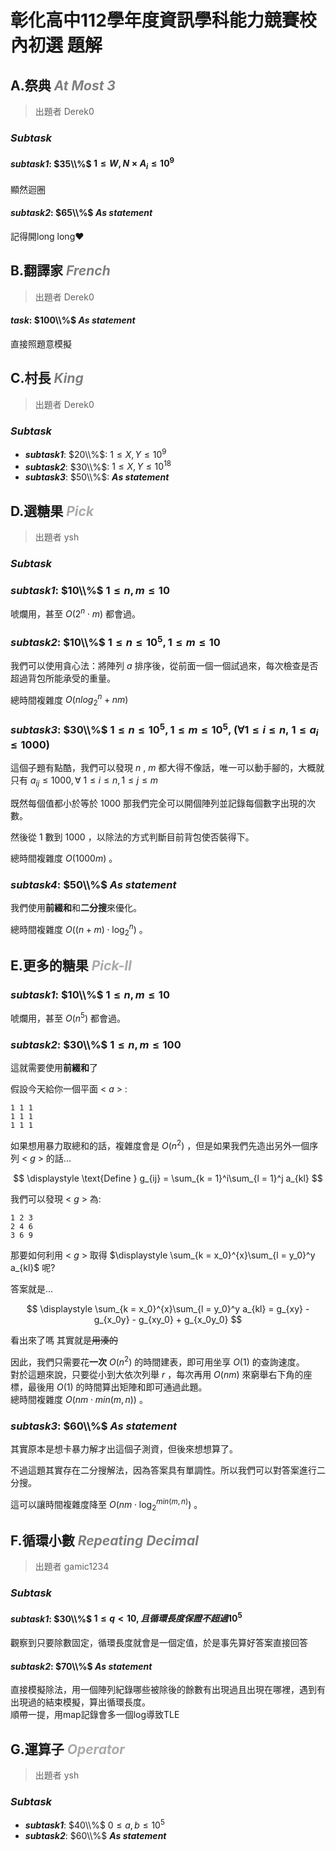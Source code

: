 # **彰化高中112學年度資訊學科能力競賽校內初選 題解**

## **A.祭典** <font color = 'gray'>***At Most 3***</font>

> 出題者 Derek0
### ***Subtask***
 #### ***subtask1***: $35\\%$ $1 \leq W, N \times A_i \leq 10 ^9$
 顯然迴圈
 #### ***subtask2***: $65\\%$ ***As statement***
 記得開long long❤️

<div style="page-break-after: always"></div>

## **B.翻譯家** <font color = 'gray'>***French***</font>

> 出題者 Derek0
 #### ***task***: $100\\%$ ***As statement***
 直接照題意模擬

<div style="page-break-after: always"></div>

## **C.村長** <font color = 'gray'>***King***</font>

> 出題者 Derek0
### ***Subtask***
 - ***subtask1***: $20\\%$: $1 \leq X, Y \leq 10^9$
 - ***subtask2***: $30\\%$: $1 \leq X, Y \leq 10^{18}$
 - ***subtask3***: $50\\%$: ***As statement***

<div style="page-break-after: always"></div>

## **D.選糖果** ***<font color='#AAAAAA'>Pick</font>***

> 出題者 ysh
### ***Subtask***

### ***subtask1***: $10\\%$ $1 \leq n,m \leq 10$

唬爛用，甚至 $O(2^n \cdot m)$ 都會過。

### ***subtask2***: $10\\%$ $1 \leq n \leq 10 ^ 5, 1 \leq m \leq 10$

我們可以使用貪心法：將陣列 $a$ 排序後，從前面一個一個試過來，每次檢查是否超過背包所能承受的重量。

總時間複雜度 $O(nlog_2^n + nm)$

### ***subtask3***: $30\\%$ $1 \leq n \leq 10^5, 1 \leq m \leq 10^5$, $(\forall 1 \leq i \leq n,\ 1 \leq a_i \leq 1000)$

這個子題有點酷，我們可以發現 $n$ , $m$ 都大得不像話，唯一可以動手腳的，大概就只有 $a_{ij} \leq 1000, \forall\ 1 \leq i \leq n, 1 \leq j \leq m$

既然每個值都小於等於 $1000$ 那我們完全可以開個陣列並記錄每個數字出現的次數。

然後從 $1$ 數到 $1000$ ，以除法的方式判斷目前背包使否裝得下。

總時間複雜度 $O(1000m)$ 。

### ***subtask4***: $50\\%$ ***As statement***

我們使用**前綴和**和**二分搜**來優化。

總時間複雜度 $O((n + m) \cdot \log_2^n)$ 。

<div style="page-break-after: always"></div>

## **E.更多的糖果** ***<font color='#AAAAAA'>Pick-II</font>***
### ***subtask1***: $10\\%$ $1 \leq n,m \leq 10$
唬爛用，甚至 $O(n^5)$ 都會過。

### ***subtask2***: $30\\%$ $1 \leq n,m \leq 100$
這就需要使用**前綴和**了

假設今天給你一個平面 < $a$ > :
```
1 1 1
1 1 1
1 1 1
```
如果想用暴力取總和的話，複雜度會是 $O(n^2)$ ，但是如果我們先造出另外一個序列 < $g$ > 的話...

$$
\displaystyle \text{Define } g_{ij} = \sum_{k = 1}^i\sum_{l = 1}^j a_{kl}
$$

我們可以發現 < $g$ > 為:

```
1 2 3
2 4 6
3 6 9
```

那要如何利用 < $g$ > 取得 $\displaystyle \sum_{k = x_0}^{x}\sum_{l = y_0}^y a_{kl}$ 呢?

答案就是...

$$
\displaystyle \sum_{k = x_0}^{x}\sum_{l = y_0}^y a_{kl} = g_{xy} - g_{x_0y} - g_{xy_0} + g_{x_0y_0}
$$

看出來了嗎
其實就是~~用湊的~~

因此，我們只需要花**一次** $O(n^2)$ 的時間建表，即可用坐享 $O(1)$ 的查詢速度。\
對於這題來說，只要從小到大依次列舉 $r$ ，每次再用 $O(nm)$ 來窮舉右下角的座標，最後用 $O(1)$ 的時間算出矩陣和即可通過此題。\
總時間複雜度 $O(nm \cdot min(m,n))$ 。

### ***subtask3***: $60\\%$ ***As statement***

其實原本是想卡暴力解才出這個子測資，但後來想想算了。

不過這題其實存在二分搜解法，因為答案具有單調性。所以我們可以對答案進行二分搜。

這可以讓時間複雜度降至 $O(nm \cdot \log_2^{min(m,n)})$ 。

<div style="page-break-after: always"></div>

## **F.循環小數** <font color = 'gray'>***Repeating Decimal***</font>

> 出題者 gamic1234
### ***Subtask***

#### ***subtask1***: $30\\%$ $1 \leq q < 10, 且循環長度保證不超過10^5$
觀察到只要除數固定，循環長度就會是一個定值，於是事先算好答案直接回答
#### ***subtask2***: $70\\%$ ***As statement***
直接模擬除法，用一個陣列紀錄哪些被除後的餘數有出現過且出現在哪裡，遇到有出現過的結束模擬，算出循環長度。\
順帶一提，用map記錄會多一個log導致TLE

<div style="page-break-after: always"></div>

## **G.運算子** ***<font color='#AAAAAA'>Operator</font>***

> 出題者 ysh
### ***Subtask***

 - ***subtask1***: $40\\%$ $0 \leq a,b \leq 10 ^ 5$
 - ***subtask2***: $60\\%$ ***As statement***

<div style="page-break-after: always"></div>
